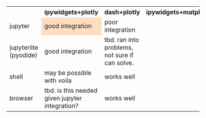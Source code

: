 <table>
  <tr>
    <td>
    <th>ipywidgets+plotly</th>
    <th>dash+plotly</th>
    <th>ipywidgets+matplotlib</th>
    <th>dash+matplotlib</th>
  </tr>
  <tr>
    <td>jupyter</td>
    <td style="background-color:#FFDDC1;">good integration</td>
    <td>poor integration</td>
  </tr>
  <tr>
    <td>jupyterlite (pyodide)</td>
    <td>good integration</td>
    <td>tbd. ran into problems, not sure if can solve.</td>
  </tr>
  <tr>
    <td>shell</td>
    <td>may be possible with voila</td>
    <td>works well</td>
  </tr>
  <tr>
    <td>browser</td>
    <td>tbd. is this needed given jupyter integration?</td>
    <td>works well</td>    
  </tr>
</table>
